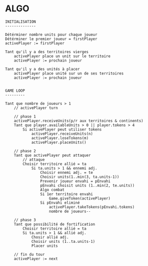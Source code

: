 ALGO
====

    INITIALISATION
    --------------

    Détérminer nombre units pour chaque joueur
    Détérminer le premier joueur = firstPlayer
    activePlayer := firstPlayer

    Tant qu'il y a des territoires vierges
        activePlayer place un unit sur le territoire
        activePlayer := prochain joueur

    Tant qu'il y a des unités à placer
        activePlayer place unité sur un de ses territoires
        activePlayer := prochain joueur


    GAME LOOP
    ---------

    Tant que nombre de joueurs > 1
        // activePlayer turn

        // phase 1
        activePlayer.receiveUnits(p/r aux territoires & continents)
        Tant que player.availableUnits > 0 || player.tokens > 4 
            Si activePlayer peut utiliser tokens
                activePlayer.receiveUnits(n)
                activePlayer.loseTokens(m)
                activePlayer.placeUnits()

        // phase 2
        Tant que activePlayer peut attaquer
            // attaque
            Choisir territoire allié = ta
                Si ta.units > 1 && ennemi adj.
                    Choisir ennemi adj. = te
                    Choisir units(1..min(3, ta.units-1))
                    Prevenir joueur envahi = pEnvahi
                    pEnvahi choisit units (1..min(2, te.units))
                    Algo combat
                    Si 1er territoire envahi
                        Game.giveToken(activePlayer)
                    Si pEnvahi eliminé
                        activePlayer.takeTokens(pEnvahi.tokens)
                        nombre de joueurs--

        // phase 3
        Tant que possibilité de fortification
            Choisir territoire allié = ta
            Si ta.units > 1 && allié adj.
                Chosir allié adj.
                Choisir units (1..ta.units-1)
                Placer units

        // fin du tour
        activePlayer := next